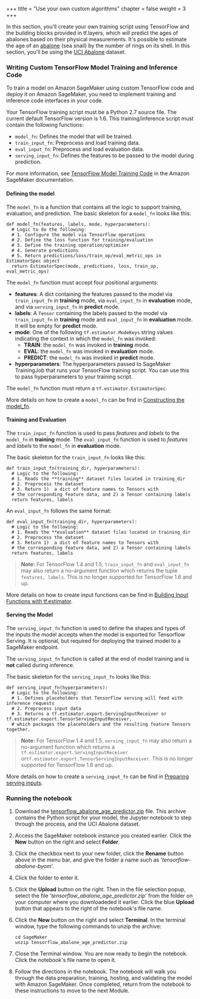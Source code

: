 +++
title = "Use your own custom algorithms"
chapter = false
weight = 3
+++

In this section, you'll create your own training script using TensorFlow and the building blocks provided in tf.layers, which will predict the ages of abalones based on their physical measurements. It's possible to estimate the age of an [abalone](https://en.wikipedia.org/wiki/Abalone) (sea snail) by the number of rings on its shell. In this section, you'll be using the [UCI Abalone](https://archive.ics.uci.edu/ml/datasets/Abalone) dataset.

### Writing Custom TensorFlow Model Training and Inference Code

To train a model on Amazon SageMaker using custom TensorFlow code and deploy it on Amazon SageMaker, you need to implement training and inference code interfaces in your code.

Your TensorFlow training script must be a Python 2.7 source file. The current default TensorFlow version is 1.6. This training/inference script must contain the following functions:

  + `model_fn`: Defines the model that will be trained.
  + `train_input_fn`: Preprocess and load training data.
  + `eval_input_fn`: Preprocess and load evaluation data.
  + `serving_input_fn`: Defines the features to be passed to the model during prediction.

For more information, see [TensorFlow Model Training Code](https://docs.aws.amazon.com/sagemaker/latest/dg/tf-training-inference-code-template.html) in the Amazon SageMaker documentation.

#### Defining the model

The ``model_fn`` is a function that contains all the logic to support training, evaluation, and prediction. The basic skeleton for a ``model_fn`` looks like this:

```
def model_fn(features, labels, mode, hyperparameters):
  # Logic to do the following:
  # 1. Configure the model via TensorFlow operations
  # 2. Define the loss function for training/evaluation
  # 3. Define the training operation/optimizer
  # 4. Generate predictions
  # 5. Return predictions/loss/train_op/eval_metric_ops in EstimatorSpec object
  return EstimatorSpec(mode, predictions, loss, train_op, eval_metric_ops)
```

The ``model_fn`` function must accept four positional arguments:

- **features**: A dict containing the features passed to the model via ``train_input_fn`` in **training** mode, via ``eval_input_fn`` in **evaluation** mode, and via ``serving_input_fn`` in **predict** mode.
- **labels**: A `Tensor` containing the labels passed to the model via ``train_input_fn`` in **training** mode and ``eval_input_fn`` in **evaluation** mode. It will be empty for **predict** mode.
- **mode**: One of the following ``tf.estimator.ModeKeys`` string values indicating the context in which the ``model_fn`` was invoked:
  - **TRAIN**: the ``model_fn`` was invoked in **training** mode.
  - **EVAL**: the ``model_fn`` was invoked in **evaluation** mode.
  - **PREDICT**: the ``model_fn`` was invoked in **predict** mode.
- **hyperparameters**: The hyperparameters passed to SageMaker TrainingJob that runs your TensorFlow training script. You can use this to pass hyperparameters to your training script.

The ``model_fn`` function must return a ``tf.estimator.EstimatorSpec``.

More details on how to create a ``model_fn`` can be find in [Constructing the model_fn](https://github.com/tensorflow/tensorflow/blob/r1.4/tensorflow/docs_src/extend/estimators.md#constructing-the-model_fn-constructing-modelfn).

#### Training and Evaluation

The ``train_input_fn`` function is used to pass *features* and *labels* to the ``model_fn`` in **training** mode. The ``eval_input_fn`` function is used to *features* and *labels* to the ``model_fn`` in **evaluation** mode.

The basic skeleton for the ``train_input_fn`` looks like this:

```
def train_input_fn(training_dir, hyperparameters):
  # Logic to the following:
  # 1. Reads the **training** dataset files located in training_dir
  # 2. Preprocess the dataset
  # 3. Return 1)  a dict of feature names to Tensors with
  # the corresponding feature data, and 2) a Tensor containing labels
  return features, labels
```

An ``eval_input_fn`` follows the same format:

```
def eval_input_fn(training_dir, hyperparameters):
  # Logic to the following:
  # 1. Reads the **evaluation** dataset files located in training_dir
  # 2. Preprocess the dataset
  # 3. Return 1)  a dict of feature names to Tensors with
  # the corresponding feature data, and 2) a Tensor containing labels
  return features, labels
```

> **Note:** For TensorFlow 1.4 and 1.5, ``train_input_fn`` and ``eval_input_fn`` may also return a no-argument function which returns the tuple ``features, labels``. This is no longer supported for TensorFlow 1.6 and up.

More details on how to create input functions can be find in [Building Input Functions with tf.estimator](https://github.com/tensorflow/tensorflow/blob/r1.4/tensorflow/docs_src/get_started/input_fn.md#building-input-functions-with-tfestimator).

#### Serving the Model

The ``serving_input_fn`` function is used to define the shapes and types of the inputs the model accepts when the model is exported for Tensorflow Serving. It is optional, but required for deploying the trained model to a SageMaker endpoint.

The ``serving_input_fn`` function is called at the end of model training and is **not** called during inference.

The basic skeleton for the ``serving_input_fn`` looks like this:

```
def serving_input_fn(hyperparameters):
  # Logic to the following:
  # 1. Defines placeholders that TensorFlow serving will feed with inference requests
  # 2. Preprocess input data
  # 3. Returns a tf.estimator.export.ServingInputReceiver or tf.estimator.export.TensorServingInputReceiver,
  # which packages the placeholders and the resulting feature Tensors together.
```

> **Note:** For TensorFlow 1.4 and 1.5, ``serving_input_fn`` may also return a no-argument function which returns a ``tf.estimator.export.ServingInputReceiver`` or``tf.estimator.export.TensorServingInputReceiver``. This is no longer supported for TensorFlow 1.6 and up.

More details on how to create a `serving_input_fn` can be find in [Preparing serving inputs](https://github.com/tensorflow/tensorflow/blob/r1.4/tensorflow/docs_src/programmers_guide/saved_model.md#preparing-serving-inputs).

### Running the notebook

1. Download the [tensorflow_abalone_age_predictor.zip](../notebooks/tensorflow_abalone_age_predictor.zip) file. This archive contains the Python script for your model, the Jupyter notebook to step through the process, and the UCI Abalone dataset.

1. Access the SageMaker notebook instance you created earlier. Click the **New** button on the right and select **Folder**.  

2. Click the checkbox next to your new folder, click the **Rename** button above in the menu bar, and give the folder a name such as '*tensorflow-abalone-byom*'.

3. Click the folder to enter it.

4. Click the **Upload** button on the right. Then in the file selection popup, select the file '*tensorflow_abalone_age_predictor.zip*' from the folder on your computer where you downloadeded it earlier. Click the blue **Upload** button that appears to the right of the notebook's file name.

5. Click the **New** button on the right and select **Terminal**. In the terminal window, type the following commands to unzip the archive:

    ```
    cd SageMaker
    unzip tensorflow_abalone_age_predictor.zip
    ```

5. Close the Terminal window. You are now ready to begin the notebook. Click the notebook's file name to open it.

7. Follow the directions in the notebook. The notebook will walk you through the data preparation, training, hosting, and validating the model with Amazon SageMaker. Once completed, return from the notebook to these instructions to move to the next Module.
